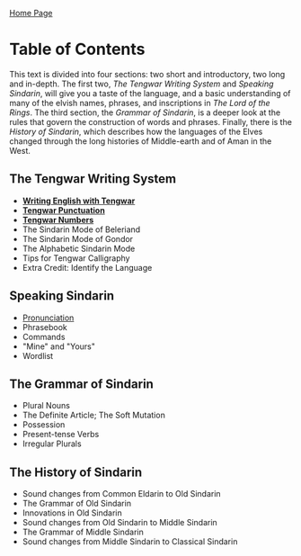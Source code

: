 <a href="index.html" class="nav nav-left">Home Page</a>

# Table of Contents

This text is divided into four sections: two short and introductory, two long and in-depth. The first two, _The Tengwar Writing System_ and _Speaking Sindarin_, will give you a taste of the language, and a basic understanding of many of the elvish names, phrases, and inscriptions in _The Lord of the Rings_. The third section, the _Grammar of Sindarin_, is a deeper look at the rules that govern the construction of words and phrases. Finally, there is the _History of Sindarin_, which describes how the languages of the Elves changed through the long histories of Middle-earth and of Aman in the West.

## The Tengwar Writing System

- **[Writing English with Tengwar](english-tengwar.html)**
- **[Tengwar Punctuation](tengwar-punctuation.html)**
- **[Tengwar Numbers](tengwar-numbers.html)**
- The Sindarin Mode of Beleriand
- The Sindarin Mode of Gondor
- The Alphabetic Sindarin Mode
- Tips for Tengwar Calligraphy
- Extra Credit: Identify the Language

## Speaking Sindarin

- [Pronunciation](pronunciation.html)
- Phrasebook
- Commands
- "Mine" and "Yours"
- Wordlist

## The Grammar of Sindarin

- Plural Nouns
- The Definite Article; The Soft Mutation
- Possession
- Present-tense Verbs
- Irregular Plurals

## The History of Sindarin

- Sound changes from Common Eldarin to Old Sindarin
- The Grammar of Old Sindarin
- Innovations in Old Sindarin
- Sound changes from Old Sindarin to Middle Sindarin
- The Grammar of Middle Sindarin
- Sound changes from Middle Sindarin to Classical Sindarin
